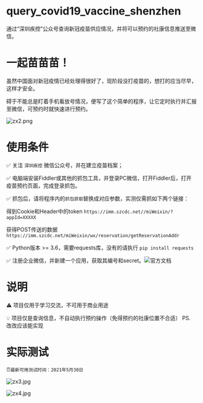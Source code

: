 # query_covid19_vaccine_shenzhen
通过“深圳疾控”公众号查询新冠疫苗供应情况，并将可以预约的社康信息推送至微信。

# 一起苗苗苗！
虽然中国面对新冠疫情已经处理得很好了，现阶段没打疫苗的，想打的应当尽早，这样才安全。

碍于不能总是盯着手机看放号情况，便写了这个简单的程序，让它定时执行并汇报至微信，可预约时就快速进行预约。

![zx2.png](http://ww1.sinaimg.cn/large/001NakGngy1gr0sdqczx3j60gp0c1dg602.jpg)

# 使用条件
✅ 关注 `深圳疾控` 微信公众号，并在建立疫苗档案；

✅ 电脑端安装Fiddler或其他的抓包工具，并登录PC微信，打开Fiddler后，打开疫苗预约页面，完成登录抓包。

✅ 抓包后，请将程序内的`抓包获取`替换成对应参数，实测仅需抓如下两个链接：

得到Cookie和Header中的token
`https://imm.szcdc.net//miWeixin/?appId=XXXXX`

获得POST传送的数据
`https://imm.szcdc.net/miWeixin/wx/reservation/getReservationAddr`

✅ Python版本 >= 3.6，需要requests库，没有的请执行 `pip install requests`

✅ 注册企业微信，并新建一个应用，获取其编号和secret。![官方文档](https://work.weixin.qq.com/api/doc/90000/90135/90248)

# 说明
⚠ 项目仅用于学习交流，不可用于商业用途

💡 项目仅是查询信息，不自动执行预约操作（免得预约的社康位置不合适）
PS. 改改应该能实现

# 实际测试

⏰`最新可用测试时间：2021年5月30日`

![zx3.jpg](http://ww1.sinaimg.cn/large/001NakGngy1gr0sern1orj60u01u0jwc02.jpg)

![zx4.jpg](http://ww1.sinaimg.cn/large/001NakGngy1gr0sf8ycv8j60u01u0who02.jpg)
